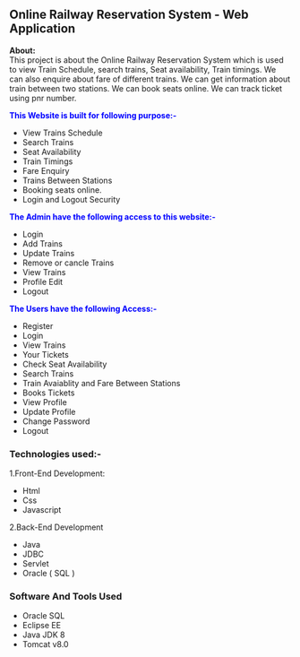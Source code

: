 Online Railway Reservation System - Web Application
------------------------------------------------------

<b>About:</b><br>
This project is about the Online Railway Reservation System which is used to view Train Schedule, search trains, Seat availability, Train timings. We can also enquire about fare of different trains. We can get information about train between two stations. We can book seats online. We can track ticket using pnr number.

<span style="color:blue">**This Website is built for following purpose:-**</span>
- View Trains Schedule
- Search Trains
- Seat Availability
- Train Timings
- Fare Enquiry
- Trains Between Stations
- Booking seats online.
- Login and Logout Security

<span style="color:blue">**The Admin have the following access to this website:-**</span>
- Login
- Add Trains
- Update Trains
- Remove  or cancle Trains
- View Trains
- Profile Edit
- Logout

<span style="color:blue">**The Users have the following Access:-**</span>
- Register
- Login
- View Trains
- Your Tickets
- Check Seat Availability
- Search Trains
- Train Avaiablity and Fare Between Stations
- Books Tickets
- View Profile
- Update Profile
- Change Password
- Logout

### Technologies used:-
1.Front-End Development:
- Html
- Css
- Javascript

2.Back-End Development
- Java
- JDBC
- Servlet
- Oracle ( SQL )

### Software And Tools Used
- Oracle SQL
- Eclipse EE
- Java JDK 8
- Tomcat v8.0


